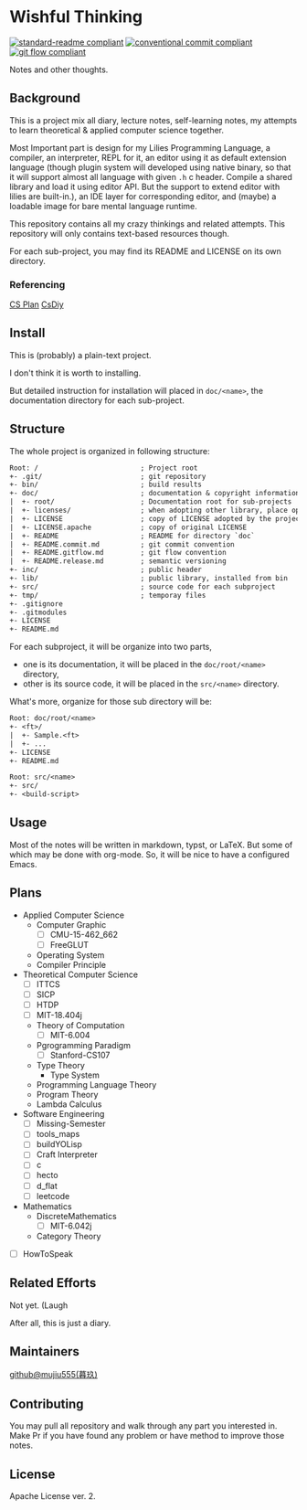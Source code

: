 # Wishful Thinking

[![standard-readme compliant](https://img.shields.io/badge/readme%20style-standard-brightgreen.svg?style=flat-square)](https://github.com/RichardLitt/standard-readme)
[![conventional commit compliant](https://img.shields.io/badge/git%20commit-conventional%20commit-brightgreen.svg?style=flat-square)](https://www.conventionalcommits.org/en/v1.0.0/#specification)
[![git flow compliant](https://img.shields.io/badge/branch-git%20flow-brightgreen.svg?style=flat-square)](./doc/README.gitflow.md)

Notes and other thoughts.

## Background

This is a project mix all diary, lecture notes, self-learning notes,
my attempts to learn theoretical & applied computer science together.

Most Important part is design for my Lilies Programming Language,
a compiler, an interpreter, REPL for it, an editor using it as default
extension language (though plugin system will developed using native binary,
so that it will support almost all language with given `.h` c header.
Compile a shared library and load it using editor API.
But the support to extend editor with lilies are built-in.), an IDE
layer for corresponding editor, and (maybe) a loadable image for bare
mental language runtime.

This repository contains all my crazy thinkings and related attempts.
This repository will only contains text-based resources though.

For each sub-project, you may find its README and LICENSE on its own
directory.

### Referencing

[CS Plan](https://cs-plan.com)
[CsDiy](https://csdiy.wiki)

## Install

This is (probably) a plain-text project.

I don't think it is worth to installing.

But detailed instruction for installation will placed in `doc/<name>`, the
documentation directory for each sub-project.

## Structure

The whole project is organized in following structure:

```txt
Root: /                         ; Project root
+- .git/                        ; git repository
+- bin/                         ; build results
+- doc/                         ; documentation & copyright information
|  +- root/                     ; Documentation root for sub-projects
|  +- licenses/                 ; when adopting other library, place open source license here
|  +- LICENSE                   ; copy of LICENSE adopted by the project
|  +- LICENSE.apache            ; copy of original LICENSE
|  +- README                    ; README for directory `doc`
|  +- README.commit.md          ; git commit convention
|  +- README.gitflow.md         ; git flow convention
|  +- README.release.md         ; semantic versioning 
+- inc/                         ; public header
+- lib/                         ; public library, installed from bin
+- src/                         ; source code for each subproject
+- tmp/                         ; temporay files
+- .gitignore
+- .gitmodules
+- LICENSE
+- README.md
```

For each subproject, it will be organize into two parts,

- one is its documentation, it will be placed in the `doc/root/<name>` directory,
- other is its source code, it will be placed in the `src/<name>` directory.

What's more, organize for those sub directory will be:

```txt
Root: doc/root/<name>
+- <ft>/
|  +- Sample.<ft>
|  +- ...
+- LICENSE
+- README.md

Root: src/<name>
+- src/
+- <build-script>
```

## Usage

Most of the notes will be written in markdown, typst, or LaTeX.
But some of which may be done with org-mode.
So, it will be nice to have a configured Emacs.

## Plans

- Applied Computer Science
  - Computer Graphic
    - [ ] CMU-15-462\_662
    - [ ] FreeGLUT
  - Operating System
  - Compiler Principle
- Theoretical Computer Science
  - [ ] ITTCS
  - [ ] SICP
  - [ ] HTDP
  - [ ] MIT-18.404j
  - Theory of Computation
    - [ ] MIT-6.004
  - Pgrogramming Paradigm
    - [ ] Stanford-CS107
  - Type Theory
    - Type System
  - Programming Language Theory
  - Program Theory
  - Lambda Calculus
- Software Engineering
  - [ ] Missing-Semester
  - [ ] tools\_maps
  - [ ] buildYOLisp
  - [ ] Craft Interpreter
  - [ ] c
  - [ ] hecto
  - [ ] d\_flat
  - [ ] leetcode
- Mathematics
  - DiscreteMathematics
    - [ ] MIT-6.042j
  - Category Theory
- [ ] HowToSpeak

## Related Efforts

Not yet. (Laugh

After all, this is just a diary.

## Maintainers

[github@mujiu555(暮玖)](https://github.com/mujiu555)

## Contributing

You may pull all repository and walk through any part you interested in.
Make Pr if you have found any problem or have method to improve those notes.

## License

Apache License ver. 2.
